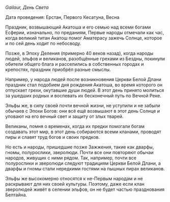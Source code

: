*Gailaur, День Света* 

Дата проведения: Ерстан, Первого Кесатуна, Весна

Праздник, возвышающий Акатоша и его семью над всеми богами Есферии, изначально, по преданиям, Первые народы отмечали как час, когда великий титан Акатош помог Аматерасу зажечь Солнце, которое и по сей день ходит по небосводу.

Позже, в Эпоху Деления (примерно 40 веков назад), когда народы людей, эльфов и великанов, разобщённые грехами из Бездны, покинули обители общего блага и расселились в собственных городах и крепостях, праздник приобрёл разные смыслы.

Например, у народа людей после возникновения Церкви Белой Длани праздник стал подобием дня рождения Акатоша, во время которого он отпускает грехи, окутавшие души людей. В этот день принято молиться за ушедших родных и воспевать их бесконечный путь по Вечной Реке.

Эльфы же, в силу своей почти вечной жизни, не уступили и не забыли обычаев с Эпохи Богов: они всё ещё возвышают в этот день Солнце и уповают на его вечный свет и защиту от злых тварей.

Великаны, помня о временах, когда их предки помогали богам создавать этот мир, в этот день собираются всеми кланами, проводят пиры и славят труд богов и своих предков.

Но есть и народы, пришедшие позже Зажжения, такие как дварфы, гномы, полурослики, зверолюди. Почти все они повторяют обычаи народов, живущих с ними рядом. Так, например, почти все полурослики и зверолюди следуют традициям Церкви Белой Длани, а дварфы и гномы стали нередкими гостями на пышных пирах великанов.

Эльфы же высокомерно относятся к не-Первым народам и не раскрывают для них своей культуры. Поэтому, даже если клан зверолюдей живёт в селении эльфов, он не будет частью празднования Белтайна.
